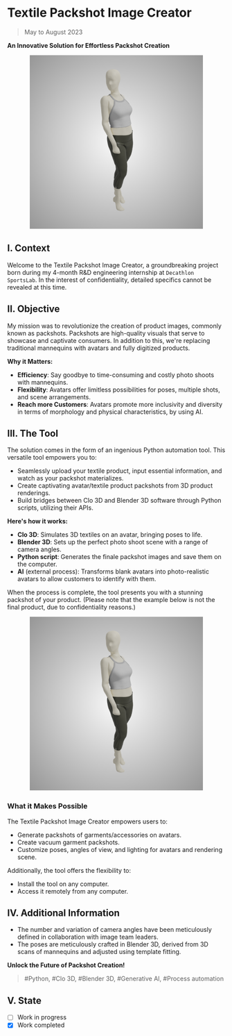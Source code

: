 # Textile Packshot Image Creator

> May to August 2023

**An Innovative Solution for Effortless Packshot Creation**

<p align="center">
  <img width="400" alt="Packshot_example" src="assets/Packshot_example.png">
</p>

## I. Context

Welcome to the Textile Packshot Image Creator, a groundbreaking project born during my 4-month R&D engineering internship at `Decathlon SportsLab`. In the interest of confidentiality, detailed specifics cannot be revealed at this time.

## II. Objective

My mission was to revolutionize the creation of product images, commonly known as packshots. Packshots are high-quality visuals that serve to showcase and captivate consumers. In addition to this, we're replacing traditional mannequins with avatars and fully digitized products.

**Why it Matters:**
- **Efficiency**: Say goodbye to time-consuming and costly photo shoots with mannequins.
- **Flexibility**: Avatars offer limitless possibilities for poses, multiple shots, and scene arrangements.
- **Reach more Customers**: Avatars promote more inclusivity and diversity in terms of morphology and physical characteristics, by using AI.

## III. The Tool

The solution comes in the form of an ingenious Python automation tool. This versatile tool empowers you to:

- Seamlessly upload your textile product, input essential information, and watch as your packshot materializes.
- Create captivating avatar/textile product packshots from 3D product renderings.
- Build bridges between Clo 3D and Blender 3D software through Python scripts, utilizing their APIs.

**Here's how it works:**

- **Clo 3D**: Simulates 3D textiles on an avatar, bringing poses to life.
- **Blender 3D**: Sets up the perfect photo shoot scene with a range of camera angles.
- **Python script**: Generates the finale packshot images and save them on the computer.
- **AI** (external process): Transforms blank avatars into photo-realistic avatars to allow customers to identify with them.

When the process is complete, the tool presents you with a stunning packshot of your product. (Please note that the example below is not the final product, due to confidentiality reasons.)

<p align="center">
  <img width="400" alt="Packshot_example" src="assets/Packshot_example.png">
</p>

### What it Makes Possible

The Textile Packshot Image Creator empowers users to:

- Generate packshots of garments/accessories on avatars.
- Create vacuum garment packshots.
- Customize poses, angles of view, and lighting for avatars and rendering scene.

Additionally, the tool offers the flexibility to:

- Install the tool on any computer.
- Access it remotely from any computer.

## IV. Additional Information

- The number and variation of camera angles have been meticulously defined in collaboration with image team leaders.
- The poses are meticulously crafted in Blender 3D, derived from 3D scans of mannequins and adjusted using template fitting.

**Unlock the Future of Packshot Creation!**

> #Python, #Clo 3D, #Blender 3D, #Generative AI, #Process automation

## V. State
- [ ] Work in progress
- [X] Work completed

